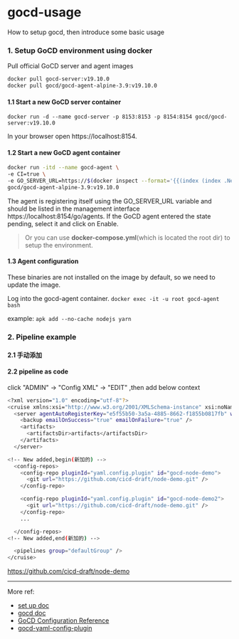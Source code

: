 # gocd-usage
How to setup gocd, then introduce some basic usage



### 1. Setup GoCD environment using docker
Pull official GoCD server and agent images   
```bash
docker pull gocd-server:v19.10.0
docker pull gocd/gocd-agent-alpine-3.9:v19.10.0
```

#### 1.1 Start a new GoCD server container
`docker run -d --name gocd-server -p 8153:8153 -p 8154:8154 gocd/gocd-server:v19.10.0`

In your browser open https://localhost:8154.

#### 1.2 Start a new GoCD agent container

```bash
docker run -itd --name gocd-agent \
-e CI=true \
-e GO_SERVER_URL=https://$(docker inspect --format='{{(index (index .NetworkSettings.IPAddress))}}' gocd-server):8154/go \
gocd/gocd-agent-alpine-3.9:v19.10.0
 ```

The agent is registering itself using the GO_SERVER_URL variable and should be listed in the management interface https://localhost:8154/go/agents.
If the GoCD agent entered the state pending, select it and click on Enable.

>Or you can use **docker-compose.yml**(which is located the root dir) to setup the environment.

#### 1.3 Agent configuration

These binaries are not installed on the image by default, so we need to update the image.

Log into the gocd-agent container.
`docker exec -it -u root gocd-agent bash`

example:
`apk add --no-cache nodejs yarn`


### 2. Pipeline example 

#### 2.1 手动添加


#### 2.2 pipeline as code
click "ADMIN" -> "Config XML" -> "EDIT" ,then add  below context
```bash
<?xml version="1.0" encoding="utf-8"?>
<cruise xmlns:xsi="http://www.w3.org/2001/XMLSchema-instance" xsi:noNamespaceSchemaLocation="cruise-config.xsd" schemaVersion="132">
  <server agentAutoRegisterKey="e5f55b50-3a5a-4885-8662-f1855b0817fb" webhookSecret="06d80a08-c06a-4bea-b6de-0859f275a33a" commandRepositoryLocation="default" serverId="99983723-9b58-4790-a395-bdf2ab87981f" tokenGenerationKey="ba6d146b-5265-4a83-950d-70cc069fb7a0">
    <backup emailOnSuccess="true" emailOnFailure="true" />
    <artifacts>
      <artifactsDir>artifacts</artifactsDir>
    </artifacts>
  </server>

<!-- New added,begin(新加的) -->
  <config-repos>
    <config-repo pluginId="yaml.config.plugin" id="gocd-node-demo">
      <git url="https://github.com/cicd-draft/node-demo.git" />
    </config-repo>

    <config-repo pluginId="yaml.config.plugin" id="gocd-node-demo2">
      <git url="https://github.com/cicd-draft/node-demo.git" />
    </config-repo>
    ...

  </config-repos>
<!-- New added,end(新加的) -->

  <pipelines group="defaultGroup" />
</cruise>
```
https://github.com/cicd-draft/node-demo


--- 
More ref:

- [set up doc](https://janikvonrotz.ch/2018/11/06/setup-gocd-environment-using-docker/)
- [gocd doc](https://docs.gocd.org/current/introduction/concepts_in_go.html)
- [GoCD Configuration Reference](https://docs.gocd.org/current/configuration/configuration_reference.html#cruise)
- [gocd-yaml-config-plugin](https://github.com/tomzo/gocd-yaml-config-plugin)